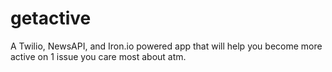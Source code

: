 # getactive
A Twilio, NewsAPI, and Iron.io powered app that will help you become more active on 1 issue you care most about atm.
